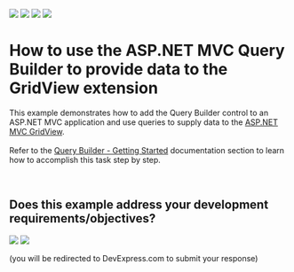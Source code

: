 <!-- default badges list -->
![](https://img.shields.io/endpoint?url=https://codecentral.devexpress.com/api/v1/VersionRange/134076908/21.1.7%2B)
[![](https://img.shields.io/badge/Open_in_DevExpress_Support_Center-FF7200?style=flat-square&logo=DevExpress&logoColor=white)](https://supportcenter.devexpress.com/ticket/details/T624853)
[![](https://img.shields.io/badge/📖_How_to_use_DevExpress_Examples-e9f6fc?style=flat-square)](https://docs.devexpress.com/GeneralInformation/403183)
[![](https://img.shields.io/badge/💬_Leave_Feedback-feecdd?style=flat-square)](#does-this-example-address-your-development-requirementsobjectives)
<!-- default badges end -->
# How to use the ASP.NET MVC Query Builder to provide data to the GridView extension


This example demonstrates how to add the Query Builder control to an ASP.NET MVC application and use queries to supply data to the <a href="https://documentation.devexpress.com/AspNet/8998/ASP-NET-MVC-Extensions/Grid-View/Overview/Overview-GridView">ASP.NET MVC GridView</a>.<br><br>Refer to the <a href="https://documentation.devexpress.com/AspNet/120171/ASP-NET-MVC-Extensions/Query-Builder/Getting-Started">Query Builder - Getting Started</a> documentation section to learn how to accomplish this task step by step.

<br/>


<!-- feedback -->
## Does this example address your development requirements/objectives?

[<img src="https://www.devexpress.com/support/examples/i/yes-button.svg"/>](https://www.devexpress.com/support/examples/survey.xml?utm_source=github&utm_campaign=asp-net-mvc-query-builder-provide-data-to-the-gridview-extension&~~~was_helpful=yes) [<img src="https://www.devexpress.com/support/examples/i/no-button.svg"/>](https://www.devexpress.com/support/examples/survey.xml?utm_source=github&utm_campaign=asp-net-mvc-query-builder-provide-data-to-the-gridview-extension&~~~was_helpful=no)

(you will be redirected to DevExpress.com to submit your response)
<!-- feedback end -->
